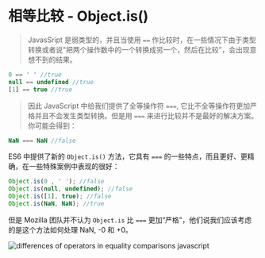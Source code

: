 # 相等比较 - Object.is\(\)

> JavasSript 是弱类型的，并且当使用 `==` 作比较时，在一些情况下由于类型转换或者说"把两个操作数中的一个转换成另一个，然后在比较”，会出现意想不到的结果。

```javascript
0 == ' ' //true
null == undefined //true
[1] == true //true
```

> 因此 JavaScript 中给我们提供了全等操作符 `===`, 它比不全等操作符更加严格并且不会发生类型转换。但是用 `===` 来进行比较并不是最好的解决方案。你可能会得到：

```javascript
NaN === NaN //false
```

ES6 中提供了新的 `Object.is()` 方法，它具有 `===` 的一些特点，而且更好、更精确，在一些特殊案例中表现的很好：

```javascript
Object.is(0 , ' '); //false
Object.is(null, undefined); //false
Object.is([1], true); //false
Object.is(NaN, NaN); //true
```

但是 Mozilla 团队并不认为 `Object.is` 比 `===` 更加“严格”，他们说我们应该考虑的是这个方法如何处理 NaN, -0 和 +0。

![differences of operators in equality comparisons javascript](http://i.imgur.com/pCyqkLc.png)

